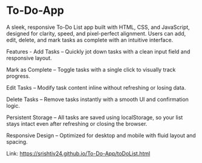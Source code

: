 # To-Do-App
A sleek, responsive To-Do List app built with HTML, CSS, and JavaScript, designed for clarity, speed, and pixel-perfect alignment. Users can add, edit, delete, and mark tasks as complete with an intuitive interface.

Features -
Add Tasks – Quickly jot down tasks with a clean input field and responsive layout.

Mark as Complete – Toggle tasks with a single click to visually track progress.

Edit Tasks – Modify task content inline without refreshing or losing data.

Delete Tasks – Remove tasks instantly with a smooth UI and confirmation logic.

Persistent Storage – All tasks are saved using localStorage, so your list stays intact even after refreshing or closing the browser.

Responsive Design – Optimized for desktop and mobile with fluid layout and spacing.

Link: https://srishtiv24.github.io/To-Do-App/toDoList.html

<!--future -  Smart Feature Ideas
1. Persistent Storage with localStorage
Let users keep their tasks even after refreshing the page.

Save tasks to localStorage on add/delete.

Load tasks from localStorage on page load.

2. Due Date & Time Reminder
Let users set a deadline for each task.

Add a date/time input next to the task.

Highlight overdue tasks or send alerts.

3. Task Categories or Tags
Organize tasks by type (e.g., Work, Personal, Urgent).

Use colored labels or dropdowns.

Filter tasks by category.

4. Search & Filter
Quickly find tasks by keyword or status.

Add a search bar.

Filter by “Completed” / “Pending”.

5. Drag-and-Drop Reordering
Let users rearrange tasks by priority.

Use libraries like SortableJS or native drag events.

6. Dark Mode Toggle
Give users a theme switcher for better accessibility.

Use CSS variables and toggle classes.

8. Task Editing
Allow users to update task text.
Double-click to edit.

Save changes with Enter or a button.

9. Progress Tracker
Show how many tasks are done vs total.

Add a progress bar or percentage indicator.

10. Voice Input 
Let users add tasks using speech recognition.

Use the Web Speech API for fun voice commands.

-->

